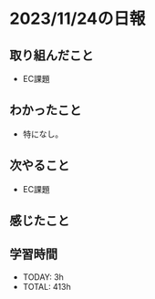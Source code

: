 # 2023/11/24の日報


## 取り組んだこと
- EC課題

## わかったこと
- 特になし。

## 次やること
- EC課題

## 感じたこと


## 学習時間
- TODAY: 3h
- TOTAL: 413h 
